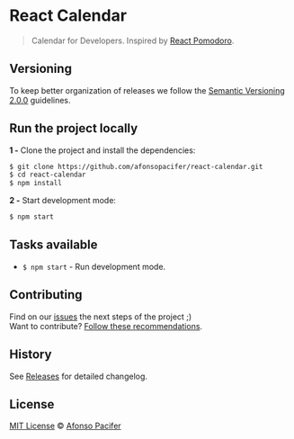 # React Calendar

> Calendar for Developers. Inspired by [React Pomodoro](https://github.com/afonsopacifer/react-pomodoro).

## Versioning

To keep better organization of releases we follow the [Semantic Versioning 2.0.0](http://semver.org/) guidelines.

## Run the project locally


**1 -** Clone the project and install the dependencies:

```sh
$ git clone https://github.com/afonsopacifer/react-calendar.git
$ cd react-calendar
$ npm install
```
**2 -** Start development mode:

```sh
$ npm start
```

## Tasks available

- `$ npm start` - Run development mode.


## Contributing
Find on our [issues](https://github.com/afonsopacifer/react-calendar/issues/) the next steps of the project ;)
<br>
Want to contribute? [Follow these recommendations](https://github.com/afonsopacifer/react-calendar/blob/master/CONTRIBUTING.md).

## History
See [Releases](https://github.com/afonsopacifer/react-calendar/releases) for detailed changelog.

## License
[MIT License](https://github.com/afonsopacifer/react-calendar/blob/master/LICENSE.md) © [Afonso Pacifer](http://afonsopacifer.github.io/)
